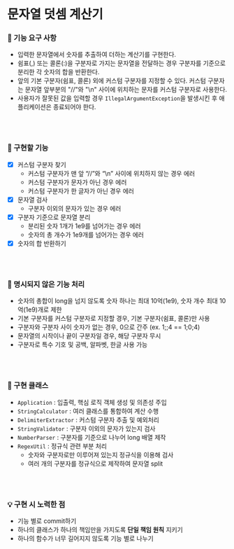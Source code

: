 # 문자열 덧셈 계산기

### 🎯 기능 요구 사항
- 입력한 문자열에서 숫자를 추출하여 더하는 계산기를 구현한다.
- 쉼표(,) 또는 콜론(:)을 구분자로 가지는 문자열을 전달하는 경우 구분자를 기준으로 분리한 각 숫자의 합을 반환한다.
- 앞의 기본 구분자(쉼표, 콜론) 외에 커스텀 구분자를 지정할 수 있다. 커스텀 구분자는 문자열 앞부분의 "//"와 "\n" 사이에 위치하는 문자를 커스텀 구분자로 사용한다.
- 사용자가 잘못된 값을 입력할 경우 `IllegalArgumentException`을 발생시킨 후 애플리케이션은 종료되어야 한다.

<br><br>

### 🔧 구현할 기능
- [X] 커스텀 구분자 찾기
   - 커스텀 구분자가 맨 앞 “//”와 “\n” 사이에 위치하지 않는 경우 에러
   - 커스텀 구분자가 문자가 아닌 경우 에러
   - 커스텀 구분자가 한 글자가 아닌 경우 에러
- [X] 문자열 검사
   - 구분자 이외의 문자가 있는 경우 에러
- [X] 구분자 기준으로 문자열 분리
   - 분리된 숫자 1개가 1e9를 넘어가는 경우 에러
   - 숫자의 총 개수가 1e9개를 넘어가는 경우 에러
- [X] 숫자의 합 반환하기

<br><br>

### 🔧 명시되지 않은 기능 처리 
- 숫자의 총합이 long을 넘지 않도록 숫자 하나는 최대 10억(1e9), 숫자 개수 최대 10억(1e9)개로 제한
- 기본 구분자를 커스텀 구분자로 지정할 경우, 기본 구분자(쉼표, 콜론)만 사용
- 구분자와 구분자 사이 숫자가 없는 경우, 0으로 간주 (ex. 1;;4 == 1;0;4)
- 문자열의 시작이나 끝이 구분자일 경우, 해당 구분자 무시
- 구분자로 특수 기호 및 공백, 알파벳, 한글 사용 가능

<br><br>

### 🚀 구현 클래스
- `Application` : 입출력, 핵심 로직 객체 생성 및 의존성 주입
- `StringCalculator` : 여러 클래스를 통합하여 계산 수행
- `DelimiterExtractor` : 커스텀 구분자 추출 및 예외처리
- `StringValidator` : 구분자 이외의 문자가 있는지 검사
- `NumberParser` : 구분자를 기준으로 나누어 long 배열 제작
- `RegexUtil` : 정규식 관련 부분 처리
  - 숫자와 구분자로만 이루어져 있는지 정규식을 이용해 검사
  - 여러 개의 구분자를 정규식으로 제작하여 문자열 split

<br><br>

### 💡 구현 시 노력한 점
- 기능 별로 commit하기
- 하나의 클래스가 하나의 책임만을 가지도록 **단일 책임 원칙** 지키기
- 하나의 함수가 너무 길어지지 않도록 기능 별로 나누기
